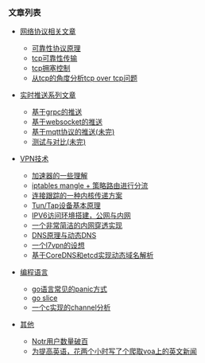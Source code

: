 ### 文章列表
- [网络协议相关文章](./books/network)
   - [可靠性协议原理](books/network/rdt.md)
   - [tcp可靠性传输](books/network/tcp_rdt.md)
   - [tcp拥塞控制](books/network/tcp_congssion.md)
   - [从tcp的角度分析tcp over tcp问题](books/network/tcp_tcp.md)

- [实时推送系列文章](./books/push)
   - [基于grpc的推送](books/push/markdown/grpc.md)
   - [基于websocket的推送](books/push/markdown/websocket.md)
   - [基于mqtt协议的推送(未完)](books/push/markdown/mqtt.md)
   - [测试与对比(未完)](books/push/markdown/bench.md)

- [VPN技术]()
   - [加速器的一些理解](https://github.com/ICKelin/article/issues/1)
   - [iptables mangle + 策略路由进行分流](https://github.com/ICKelin/article/issues/2)
   - [连接跟踪的一种内核传递方案](https://github.com/ICKelin/article/issues/5)
   - [Tun/Tap设备基本原理](https://github.com/ICKelin/article/issues/9)
   - [IPV6访问环境搭建，公网与内网](https://github.com/ICKelin/article/issues/8)
   - [一个非常简洁的内网穿透实现](https://github.com/ICKelin/article/issues/10)
   - [DNS原理与动态DNS](https://github.com/ICKelin/article/issues/11)
   - [一个l7vpn的设想](https://github.com/ICKelin/article/issues/18)
   - [基于CoreDNS和etcd实现动态域名解析](https://github.com/ICKelin/article/issues/20)

- [编程语言]()
   - [go语言常见的panic方式](golang/panic.md)
   - [go slice](golang/slice.md)
   - [一个c实现的channel分析](https://github.com/ICKelin/article/issues/17)

- [其他]()
   -  [Notr用户数量破百](https://github.com/ICKelin/article/issues/19)
   - [为提高英语，花两个小时写了个爬取voa上的英文新闻](https://github.com/ICKelin/article/issues/12)
